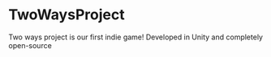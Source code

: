 # TwoWaysProject
Two ways project is our first indie game! Developed in Unity and completely open-source
